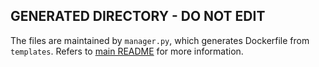 ## GENERATED DIRECTORY - DO NOT EDIT

The files are maintained by `manager.py`, which generates Dockerfile from `templates`.
Refers to [main README](../README.md) for more information.
